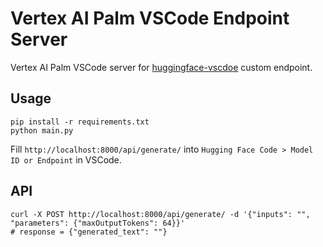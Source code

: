 # Vertex AI Palm VSCode Endpoint Server

Vertex AI Palm VSCode server for [huggingface-vscdoe](https://github.com/huggingface/huggingface-vscode) custom endpoint.

## Usage

```shell
pip install -r requirements.txt
python main.py
```

Fill `http://localhost:8000/api/generate/` into `Hugging Face Code > Model ID or Endpoint` in VSCode.

## API

```shell
curl -X POST http://localhost:8000/api/generate/ -d '{"inputs": "", "parameters": {"maxOutputTokens": 64}}'
# response = {"generated_text": ""}
```
